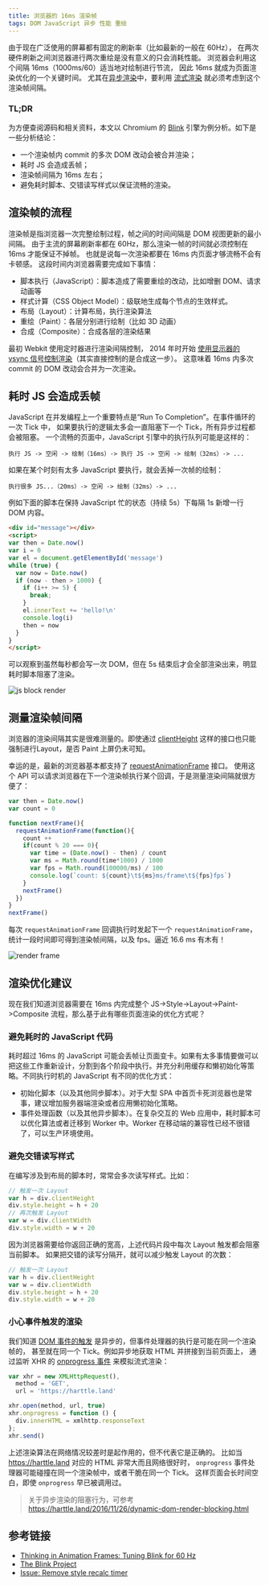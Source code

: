 ```yaml
---
title: 浏览器的 16ms 渲染帧
tags: DOM JavaScript 异步 性能 重绘
---
```


由于现在广泛使用的屏幕都有固定的刷新率（比如最新的一般在 60Hz），
在两次硬件刷新之间浏览器进行两次重绘是没有意义的只会消耗性能。
浏览器会利用这个间隔 16ms（1000ms/60）适当地对绘制进行节流，
因此 16ms 就成为页面渲染优化的一个关键时间。
尤其在[异步渲染][async-render]中，要利用 [流式渲染][css-js-render] 就必须考虑到这个渲染帧间隔。

### TL;DR

为方便查阅源码和相关资料，本文以 Chromium 的 [Blink][blink] 引擎为例分析。如下是一些分析结论：

* 一个渲染帧内 commit 的多次 DOM 改动会被合并渲染；
* 耗时 JS 会造成丢帧；
* 渲染帧间隔为 16ms 左右；
* 避免耗时脚本、交错读写样式以保证流畅的渲染。

<!--more-->

## 渲染帧的流程

渲染帧是指浏览器一次完整绘制过程，帧之间的时间间隔是 DOM 视图更新的最小间隔。
由于主流的屏幕刷新率都在 60Hz，那么渲染一帧的时间就必须控制在 16ms 才能保证不掉帧。
也就是说每一次渲染都要在 16ms 内页面才够流畅不会有卡顿感。
这段时间内浏览器需要完成如下事情：

* 脚本执行（JavaScript）：脚本造成了需要重绘的改动，比如增删 DOM、请求动画等
* 样式计算（CSS Object Model）：级联地生成每个节点的生效样式。
* 布局（Layout）：计算布局，执行渲染算法
* 重绘（Paint）：各层分别进行绘制（比如 3D 动画）
* 合成（Composite）：合成各层的渲染结果

最初 Webkit 使用定时器进行渲染间隔控制，
2014 年时开始 [使用显示器的 vsync 信号控制渲染][remove-timer]（其实直接控制的是合成这一步）。
这意味着 16ms 内多次 commit 的 DOM 改动会合并为一次渲染。

## 耗时 JS 会造成丢帧

JavaScript 在并发编程上一个重要特点是“Run To Completion”。在事件循环的一次 Tick 中，
如果要执行的逻辑太多会一直阻塞下一个 Tick，所有异步过程都会被阻塞。
一个流畅的页面中，JavaScript 引擎中的执行队列可能是这样的：

```
执行 JS -> 空闲 -> 绘制（16ms）-> 执行 JS -> 空闲 -> 绘制（32ms）-> ...
```

如果在某个时刻有太多 JavaScript 要执行，就会丢掉一次帧的绘制：

```
执行很多 JS...（20ms）-> 空闲 -> 绘制（32ms）-> ...
```

例如下面的脚本在保持 JavaScript 忙的状态（持续 5s）下每隔 1s 新增一行 DOM 内容。

```html
<div id="message"></div>
<script>
var then = Date.now()
var i = 0
var el = document.getElementById('message')
while (true) {
  var now = Date.now()
  if (now - then > 1000) {
    if (i++ >= 5) {
      break;
    }
    el.innerText += 'hello!\n'
    console.log(i)
    then = now
  }
}
</script>
```

可以观察到虽然每秒都会写一次 DOM，但在 5s 结束后才会全部渲染出来，明显耗时脚本阻塞了渲染。

![js block render](/assets/img/blog/dom/js-block-render.gif)

## 测量渲染帧间隔 

浏览器的渲染间隔其实是很难测量的。即使通过 [clientHeight][client-size] 这样的接口也只能强制进行Layout，是否 Paint 上屏仍未可知。

幸运的是，最新的浏览器基本都支持了 [requestAnimationFrame][requestAnimationFrame] 接口。
使用这个 API 可以请求浏览器在下一个渲染帧执行某个回调，于是测量渲染间隔就很方便了：

```javascript
var then = Date.now()
var count = 0

function nextFrame(){
  requestAnimationFrame(function(){
    count ++
    if(count % 20 === 0){
      var time = (Date.now() - then) / count
      var ms = Math.round(time*1000) / 1000
      var fps = Math.round(100000/ms) / 100
      console.log(`count: ${count}\t${ms}ms/frame\t${fps}fps`)
    }
    nextFrame()
  })
}
nextFrame()
```

每次 `requestAnimationFrame` 回调执行时发起下一个 `requestAnimationFrame`，统计一段时间即可得到渲染帧间隔，以及 fps。逼近 16.6 ms 有木有！

![render frame](/assets/img/blog/dom/render-frame.gif)

## 渲染优化建议

现在我们知道浏览器需要在 16ms 内完成整个 JS->Style->Layout->Paint->Composite 流程，那么基于此有哪些页面渲染的优化方式呢？

### 避免耗时的 JavaScript 代码

耗时超过 16ms 的 JavaScript 可能会丢帧让页面变卡。如果有太多事情要做可以把这些工作重新设计，分割到各个阶段中执行。并充分利用缓存和懒初始化等策略。不同执行时机的 JavaScript 有不同的优化方式：

* 初始化脚本（以及其他同步脚本）。对于大型 SPA 中首页卡死浏览器也是常事，建议增加服务器端渲染或者应用懒初始化策略。
* 事件处理函数（以及其他异步脚本）。在复杂交互的 Web 应用中，耗时脚本可以优化算法或者迁移到 Worker 中。Worker 在移动端的兼容性已经不很错了，可以生产环境使用。

### 避免交错读写样式

在编写涉及到布局的脚本时，常常会多次读写样式。比如：

```javascript
// 触发一次 Layout
var h = div.clientHeight
div.style.height = h + 20
// 再次触发 Layout
var w = div.clientWidth
div.style.width = w + 20
```

因为浏览器需要给你返回正确的宽高，上述代码片段中每次 Layout 触发都会阻塞当前脚本。
如果把交错的读写分隔开，就可以减少触发 Layout 的次数：

```javascript
// 触发一次 Layout
var h = div.clientHeight
var w = div.clientWidth
div.style.height = h + 20
div.style.width = w + 20
```

### 小心事件触发的渲染

我们知道 [DOM 事件的触发][dispatchEvent] 是异步的，但事件处理器的执行是可能在同一个渲染帧的，
甚至就在同一个 Tick。例如异步地获取 HTML 并拼接到当前页面上，
通过监听 XHR 的 [onprogress 事件][onprogress] 来模拟流式渲染：

```javascript
var xhr = new XMLHttpRequest(),
  method = 'GET',
  url = 'https://harttle.land'

xhr.open(method, url, true)
xhr.onprogress = function () {
  div.innerHTML = xmlhttp.responseText
};
xhr.send()
```

上述渲染算法在网络情况较差时是起作用的，但不代表它是正确的。
比如当 <https://harttle.land> 对应的 HTML 非常大而且网络很好时，
`onprogress` 事件处理器可能碰撞在同一个渲染帧中，或者干脆在同一个 Tick。
这样页面会长时间空白，即使 `onprogress` 早已被调用过。

> 关于异步渲染的阻塞行为，可参考 <https://harttle.land/2016/11/26/dynamic-dom-render-blocking.html>

## 参考链接

* [Thinking in Animation Frames: Tuning Blink for 60 Hz][thinking-60]
* [The Blink Project][blink]
* [Issue: Remove style recalc timer][remove-timer]

[remove-timer]: https://bugs.chromium.org/p/chromium/issues/detail?id=337617
[blink]: https://chromium.googlesource.com/chromium/blink/
[thinking-60]: https://groups.google.com/a/chromium.org/forum/#!topic/blink-dev/bxIPxpzLprQ
[async-render]: https://harttle.land/2016/11/26/dynamic-dom-render-blocking.html
[css-js-render]: https://harttle.land/2016/11/26/static-dom-render-blocking.html
[client-size]: /2016/04/24/client-height-width.html
[requestAnimationFrame]: https://developer.mozilla.org/zh-CN/docs/Web/API/Window/requestAnimationFrame
[dispatchEvent]: https://developer.mozilla.org/zh-CN/docs/Web/API/EventTarget/dispatchEvent
[onprogress]: https://developer.mozilla.org/zh-CN/docs/Web/API/XMLHttpRequestEventTarget/onprogress
